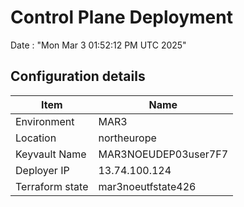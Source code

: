 # Control Plane Deployment #

Date : "Mon Mar  3 01:52:12 PM UTC 2025"

## Configuration details ##

| Item                    | Name                 |
| ----------------------- | -------------------- |
| Environment             | MAR3         |
| Location                | northeurope              |
| Keyvault Name           | MAR3NOEUDEP03user7F7                                |
| Deployer IP             | 13.74.100.124                                       |
| Terraform state         | mar3noeutfstate426                         |

